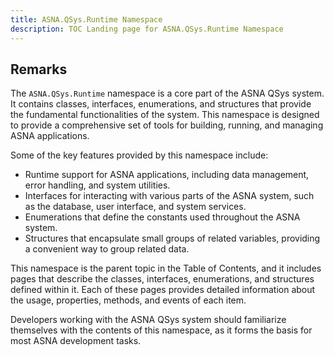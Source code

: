 ```yaml
---
title: ASNA.QSys.Runtime Namespace
description: TOC Landing page for ASNA.QSys.Runtime Namespace
---
```


## Remarks

The `ASNA.QSys.Runtime` namespace is a core part of the ASNA QSys system. It contains classes, interfaces, enumerations, and structures that provide the fundamental functionalities of the system. This namespace is designed to provide a comprehensive set of tools for building, running, and managing ASNA applications.

Some of the key features provided by this namespace include:

- Runtime support for ASNA applications, including data management, error handling, and system utilities.
- Interfaces for interacting with various parts of the ASNA system, such as the database, user interface, and system services.
- Enumerations that define the constants used throughout the ASNA system.
- Structures that encapsulate small groups of related variables, providing a convenient way to group related data.

This namespace is the parent topic in the Table of Contents, and it includes pages that describe the classes, interfaces, enumerations, and structures defined within it. Each of these pages provides detailed information about the usage, properties, methods, and events of each item.

Developers working with the ASNA QSys system should familiarize themselves with the contents of this namespace, as it forms the basis for most ASNA development tasks.
